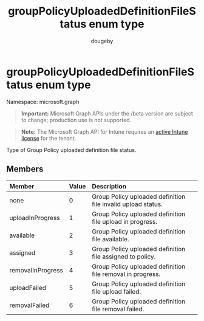﻿---
title: "groupPolicyUploadedDefinitionFileStatus enum type"
description: "Type of Group Policy uploaded definition file status."
author: "dougeby"
localization_priority: Normal
ms.prod: "intune"
doc_type: enumPageType
---

# groupPolicyUploadedDefinitionFileStatus enum type

Namespace: microsoft.graph

> **Important:** Microsoft Graph APIs under the /beta version are subject to change; production use is not supported.

> **Note:** The Microsoft Graph API for Intune requires an [active Intune license](https://go.microsoft.com/fwlink/?linkid=839381) for the tenant.

Type of Group Policy uploaded definition file status.

## Members

| Member            | Value | Description                                                  |
| :---------------- | :---- | :----------------------------------------------------------- |
| none              | 0     | Group Policy uploaded definition file invalid upload status. |
| uploadInProgress  | 1     | Group Policy uploaded definition file upload in progress.    |
| available         | 2     | Group Policy uploaded definition file available.             |
| assigned          | 3     | Group Policy uploaded definition file assigned to policy.    |
| removalInProgress | 4     | Group Policy uploaded definition file removal in progress.   |
| uploadFailed      | 5     | Group Policy uploaded definition file upload failed.         |
| removalFailed     | 6     | Group Policy uploaded definition file removal failed.        |
